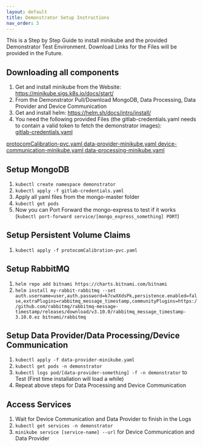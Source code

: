 ```yaml
---
layout: default
title: Demonstrator Setup Instructions
nav_order: 3
---
```


This is a Step by Step Guide to install minikube and the provided Demonstrator Test Environment. Download Links for the Files will be provided in the Future.

Downloading all components
-

1. Get and install minikube from the Website: <https://minikube.sigs.k8s.io/docs/start/>
2. From the Demonstrator Pull/Download MongoDB, Data Processing, Data Provider and Device Communication
3. Get and install helm: <https://helm.sh/docs/intro/install/>
4. You need the following provided Files (the gitlab-credentials.yaml needs to contain a valid token to fetch the demonstrator images):  
<a download="gitlab-credentials.yaml" href="/Kubernetes-Autoscaler-Docs/demonstratorDownloads/gitlab-credentials.yaml" title="gitlab-credentials.yaml">gitlab-credentials.yaml
</a>  
<a download="protocomCalibration-pvc.yaml" href="/Kubernetes-Autoscaler-Docs/demonstratorDownloads/protocomCalibration-pvc.yaml" title="protocomCalibration-pvc.yaml">protocomCalibration-pvc.yaml
</a>  
<a download="data-provider-minikube.yaml" href="/Kubernetes-Autoscaler-Docs/demonstratorDownloads/data-provider-minikube.yaml" title="data-provider-minikube.yaml">data-provider-minikube.yaml
</a>  
<a download="device-communication-minikube.yaml" href="/Kubernetes-Autoscaler-Docs/demonstratorDownloads/device-communication-minikube.yaml" title="device-communication-minikube.yaml">device-communication-minikube.yaml
</a>  
<a download="data-processing-minikube.yaml" href="/Kubernetes-Autoscaler-Docs/demonstratorDownloads/data-processing-minikube.yaml" title="data-processing-minikube.yaml">data-processing-minikube.yaml
</a>

Setup MongoDB
-

1. `kubectl create namespace demonstrator`
2. `kubectl apply -f gitlab-credentials.yaml`
3. Apply all yaml files from the mongo-master folder
4. `kubectl get pods`
5. Now you can Port Forward the mongo-express to test if it works (`kubectl port-forward service/[mongo_express_something] PORT`)

Setup Persistent Volume Claims
-

1. `kubectl apply -f protocomCalibration-pvc.yaml`

Setup RabbitMQ
-

1. `helm repo add bitnami https://charts.bitnami.com/bitnami`
2. `helm install my-rabbit-rabbitmq --set auth.username=user,auth.password=k7cwXXdsPk,persistence.enabled=false,extraPlugins=rabbitmq_message_timestamp,communityPlugins=https://github.com/rabbitmq/rabbitmq-message-timestamp/releases/download/v3.10.0/rabbitmq_message_timestamp-3.10.0.ez bitnami/rabbitmq`

Setup Data Provider/Data Processing/Device Communication
-

1. `kubectl apply -f data-provider-minikube.yaml`
2. `kubectl get pods -n demonstrator`
3. `kubectl logs pod/[data-provider-something] -f -n demonstrator` to Test (First time installation will load a while)
4. Repeat above steps for Data Processing and Device Communication

Access Services
-

1. Wait for Device Communication and Data Provider to finish in the Logs
2. `kubectl get services -n demonstrator`
3. `minikube service [service-name] --url` for Device Communication and Data Provider
